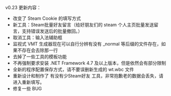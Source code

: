 ﻿v0.23 更新内容：
- 改变了 Steam Cookie 的填写方式
- 新工具：Steam批量好友留言（给好朋友们的 steam 个人主页批量发送留言，支持错误发送后的批量撤回。）
- 取消工具：输入法辅助框
- 监视式 VMT 生成器现在可以自行分辨有没有 _normal 等后缀的文件存在，如果不存在会去除那一行
- 去掉了一些工具的模板功能
- 不再强制要求安装 .NET Framework 4.7 及以上版本，但是依然会有部分限制
- 全新的程序配置保存方式，请不要误删新生成的 wt.wbc 文件
- 重新设计和制作了 有没有少Steam好友 工具，非常抱歉老的数据会丢失，请进入重新填写。
- 修复一些 BUG
